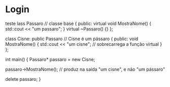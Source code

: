 # Login
teste
lass Passaro                       // classe base
{
public:
   virtual void MostraNome()
   {
      std::cout << "um passaro";
   }
   virtual ~Passaro() {}
};

class Cisne: public Passaro         // Cisne é um pássaro
{
public:
   void MostraNome()
   {
      std::cout << "um cisne";        // sobrecarrega a função virtual
   }
};

int main()
{
   Passaro* passaro = new Cisne;

   passaro->MostraNome();            // produz na saída "um cisne", e não "um pássaro"

   delete passaro;
}

